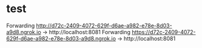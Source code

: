 # test
Forwarding                    http://d72c-2409-4072-629f-d6ae-a982-e78e-8d03-a9d8.ngrok.io -> http://localhost:8081     Forwarding                    https://d72c-2409-4072-629f-d6ae-a982-e78e-8d03-a9d8.ngrok.io -> http://localhost:8081 
